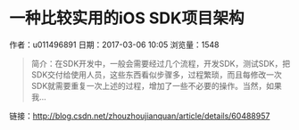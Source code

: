 # 一种比较实用的iOS SDK项目架构
作者：u011496891
日期：2017-03-06 10:05
浏览量：1548
> 简介：在SDK开发中，一般会需要经过几个流程，开发SDK，测试SDK，把SDK交付给使用人员，这些东西看似步骤多，过程繁琐，而且每修改一次SDK就需要重复一次上述的过程，增加了一些不必要的操作。当然，如果我...

 链接：http://blog.csdn.net/zhouzhoujianquan/article/details/60488957
